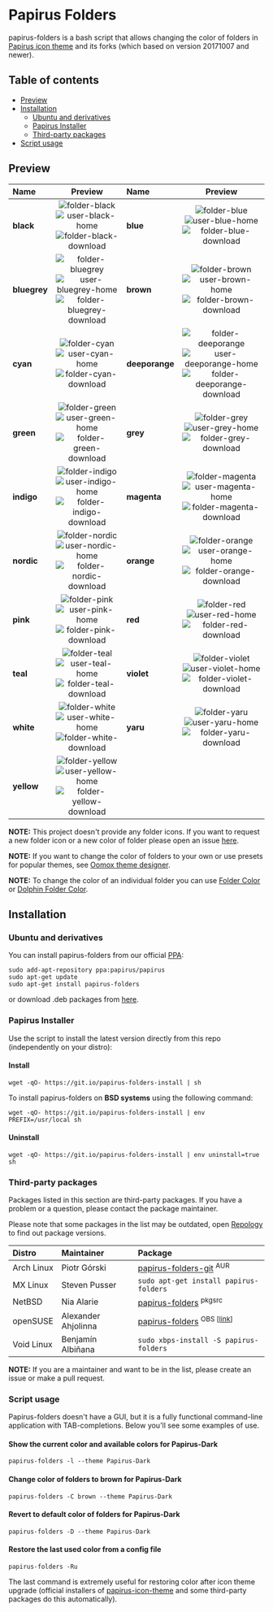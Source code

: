 # Papirus Folders

papirus-folders is a bash script that allows changing the color of folders in [Papirus icon theme](https://github.com/PapirusDevelopmentTeam/papirus-icon-theme) and its forks (which based on version 20171007 and newer).

## Table of contents

- [Preview](#preview)
- [Installation](#installation)
    - [Ubuntu and derivatives](#ubuntu-and-derivatives)
    - [Papirus Installer](#papirus-installer)
    - [Third-party packages](#third-party-packages)
- [Script usage](#script-usage)

## Preview

| Name | Preview | Name | Preview |
|:-----|:-------:|:-----|:-------:|
| **black** | ![folder-black](https://cdn.jsdelivr.net/gh/PapirusDevelopmentTeam/papirus-icon-theme@master/Papirus/48x48/places/folder-black.svg) ![user-black-home](https://cdn.jsdelivr.net/gh/PapirusDevelopmentTeam/papirus-icon-theme@master/Papirus/48x48/places/user-black-home.svg) ![folder-black-download](https://cdn.jsdelivr.net/gh/PapirusDevelopmentTeam/papirus-icon-theme@master/Papirus/48x48/places/folder-black-download.svg) | **blue** | ![folder-blue](https://cdn.jsdelivr.net/gh/PapirusDevelopmentTeam/papirus-icon-theme@master/Papirus/48x48/places/folder-blue.svg) ![user-blue-home](https://cdn.jsdelivr.net/gh/PapirusDevelopmentTeam/papirus-icon-theme@master/Papirus/48x48/places/user-blue-home.svg) ![folder-blue-download](https://cdn.jsdelivr.net/gh/PapirusDevelopmentTeam/papirus-icon-theme@master/Papirus/48x48/places/folder-blue-download.svg) |
| **bluegrey** | ![folder-bluegrey](https://cdn.jsdelivr.net/gh/PapirusDevelopmentTeam/papirus-icon-theme@master/Papirus/48x48/places/folder-bluegrey.svg) ![user-bluegrey-home](https://cdn.jsdelivr.net/gh/PapirusDevelopmentTeam/papirus-icon-theme@master/Papirus/48x48/places/user-bluegrey-home.svg) ![folder-bluegrey-download](https://cdn.jsdelivr.net/gh/PapirusDevelopmentTeam/papirus-icon-theme@master/Papirus/48x48/places/folder-bluegrey-download.svg) | **brown** | ![folder-brown](https://cdn.jsdelivr.net/gh/PapirusDevelopmentTeam/papirus-icon-theme@master/Papirus/48x48/places/folder-brown.svg) ![user-brown-home](https://cdn.jsdelivr.net/gh/PapirusDevelopmentTeam/papirus-icon-theme@master/Papirus/48x48/places/user-brown-home.svg) ![folder-brown-download](https://cdn.jsdelivr.net/gh/PapirusDevelopmentTeam/papirus-icon-theme@master/Papirus/48x48/places/folder-brown-download.svg) |
| **cyan** | ![folder-cyan](https://cdn.jsdelivr.net/gh/PapirusDevelopmentTeam/papirus-icon-theme@master/Papirus/48x48/places/folder-cyan.svg) ![user-cyan-home](https://cdn.jsdelivr.net/gh/PapirusDevelopmentTeam/papirus-icon-theme@master/Papirus/48x48/places/user-cyan-home.svg) ![folder-cyan-download](https://cdn.jsdelivr.net/gh/PapirusDevelopmentTeam/papirus-icon-theme@master/Papirus/48x48/places/folder-cyan-download.svg) | **deeporange** | ![folder-deeporange](https://cdn.jsdelivr.net/gh/PapirusDevelopmentTeam/papirus-icon-theme@master/Papirus/48x48/places/folder-deeporange.svg) ![user-deeporange-home](https://cdn.jsdelivr.net/gh/PapirusDevelopmentTeam/papirus-icon-theme@master/Papirus/48x48/places/user-deeporange-home.svg) ![folder-deeporange-download](https://cdn.jsdelivr.net/gh/PapirusDevelopmentTeam/papirus-icon-theme@master/Papirus/48x48/places/folder-deeporange-download.svg) |
| **green** | ![folder-green](https://cdn.jsdelivr.net/gh/PapirusDevelopmentTeam/papirus-icon-theme@master/Papirus/48x48/places/folder-green.svg) ![user-green-home](https://cdn.jsdelivr.net/gh/PapirusDevelopmentTeam/papirus-icon-theme@master/Papirus/48x48/places/user-green-home.svg) ![folder-green-download](https://cdn.jsdelivr.net/gh/PapirusDevelopmentTeam/papirus-icon-theme@master/Papirus/48x48/places/folder-green-download.svg) | **grey** | ![folder-grey](https://cdn.jsdelivr.net/gh/PapirusDevelopmentTeam/papirus-icon-theme@master/Papirus/48x48/places/folder-grey.svg) ![user-grey-home](https://cdn.jsdelivr.net/gh/PapirusDevelopmentTeam/papirus-icon-theme@master/Papirus/48x48/places/user-grey-home.svg) ![folder-grey-download](https://cdn.jsdelivr.net/gh/PapirusDevelopmentTeam/papirus-icon-theme@master/Papirus/48x48/places/folder-grey-download.svg) |
| **indigo** | ![folder-indigo](https://cdn.jsdelivr.net/gh/PapirusDevelopmentTeam/papirus-icon-theme@master/Papirus/48x48/places/folder-indigo.svg) ![user-indigo-home](https://cdn.jsdelivr.net/gh/PapirusDevelopmentTeam/papirus-icon-theme@master/Papirus/48x48/places/user-indigo-home.svg) ![folder-indigo-download](https://cdn.jsdelivr.net/gh/PapirusDevelopmentTeam/papirus-icon-theme@master/Papirus/48x48/places/folder-indigo-download.svg) | **magenta** | ![folder-magenta](https://cdn.jsdelivr.net/gh/PapirusDevelopmentTeam/papirus-icon-theme@master/Papirus/48x48/places/folder-magenta.svg) ![user-magenta-home](https://cdn.jsdelivr.net/gh/PapirusDevelopmentTeam/papirus-icon-theme@master/Papirus/48x48/places/user-magenta-home.svg) ![folder-magenta-download](https://cdn.jsdelivr.net/gh/PapirusDevelopmentTeam/papirus-icon-theme@master/Papirus/48x48/places/folder-magenta-download.svg) |
| **nordic** | ![folder-nordic](https://cdn.jsdelivr.net/gh/PapirusDevelopmentTeam/papirus-icon-theme@master/Papirus/48x48/places/folder-nordic.svg) ![user-nordic-home](https://cdn.jsdelivr.net/gh/PapirusDevelopmentTeam/papirus-icon-theme@master/Papirus/48x48/places/user-nordic-home.svg) ![folder-nordic-download](https://cdn.jsdelivr.net/gh/PapirusDevelopmentTeam/papirus-icon-theme@master/Papirus/48x48/places/folder-nordic-download.svg) | **orange** | ![folder-orange](https://cdn.jsdelivr.net/gh/PapirusDevelopmentTeam/papirus-icon-theme@master/Papirus/48x48/places/folder-orange.svg) ![user-orange-home](https://cdn.jsdelivr.net/gh/PapirusDevelopmentTeam/papirus-icon-theme@master/Papirus/48x48/places/user-orange-home.svg) ![folder-orange-download](https://cdn.jsdelivr.net/gh/PapirusDevelopmentTeam/papirus-icon-theme@master/Papirus/48x48/places/folder-orange-download.svg) |
| **pink** | ![folder-pink](https://cdn.jsdelivr.net/gh/PapirusDevelopmentTeam/papirus-icon-theme@master/Papirus/48x48/places/folder-pink.svg) ![user-pink-home](https://cdn.jsdelivr.net/gh/PapirusDevelopmentTeam/papirus-icon-theme@master/Papirus/48x48/places/user-pink-home.svg) ![folder-pink-download](https://cdn.jsdelivr.net/gh/PapirusDevelopmentTeam/papirus-icon-theme@master/Papirus/48x48/places/folder-pink-download.svg) | **red** | ![folder-red](https://cdn.jsdelivr.net/gh/PapirusDevelopmentTeam/papirus-icon-theme@master/Papirus/48x48/places/folder-red.svg) ![user-red-home](https://cdn.jsdelivr.net/gh/PapirusDevelopmentTeam/papirus-icon-theme@master/Papirus/48x48/places/user-red-home.svg) ![folder-red-download](https://cdn.jsdelivr.net/gh/PapirusDevelopmentTeam/papirus-icon-theme@master/Papirus/48x48/places/folder-red-download.svg) |
| **teal** | ![folder-teal](https://cdn.jsdelivr.net/gh/PapirusDevelopmentTeam/papirus-icon-theme@master/Papirus/48x48/places/folder-teal.svg) ![user-teal-home](https://cdn.jsdelivr.net/gh/PapirusDevelopmentTeam/papirus-icon-theme@master/Papirus/48x48/places/user-teal-home.svg) ![folder-teal-download](https://cdn.jsdelivr.net/gh/PapirusDevelopmentTeam/papirus-icon-theme@master/Papirus/48x48/places/folder-teal-download.svg) | **violet** | ![folder-violet](https://cdn.jsdelivr.net/gh/PapirusDevelopmentTeam/papirus-icon-theme@master/Papirus/48x48/places/folder-violet.svg) ![user-violet-home](https://cdn.jsdelivr.net/gh/PapirusDevelopmentTeam/papirus-icon-theme@master/Papirus/48x48/places/user-violet-home.svg) ![folder-violet-download](https://cdn.jsdelivr.net/gh/PapirusDevelopmentTeam/papirus-icon-theme@master/Papirus/48x48/places/folder-violet-download.svg) |
| **white** | ![folder-white](https://cdn.jsdelivr.net/gh/PapirusDevelopmentTeam/papirus-icon-theme@master/Papirus/48x48/places/folder-white.svg) ![user-white-home](https://cdn.jsdelivr.net/gh/PapirusDevelopmentTeam/papirus-icon-theme@master/Papirus/48x48/places/user-white-home.svg) ![folder-white-download](https://cdn.jsdelivr.net/gh/PapirusDevelopmentTeam/papirus-icon-theme@master/Papirus/48x48/places/folder-white-download.svg) | **yaru** | ![folder-yaru](https://cdn.jsdelivr.net/gh/PapirusDevelopmentTeam/papirus-icon-theme@master/Papirus/48x48/places/folder-yaru.svg) ![user-yaru-home](https://cdn.jsdelivr.net/gh/PapirusDevelopmentTeam/papirus-icon-theme@master/Papirus/48x48/places/user-yaru-home.svg) ![folder-yaru-download](https://cdn.jsdelivr.net/gh/PapirusDevelopmentTeam/papirus-icon-theme@master/Papirus/48x48/places/folder-yaru-download.svg) |
| **yellow** | ![folder-yellow](https://cdn.jsdelivr.net/gh/PapirusDevelopmentTeam/papirus-icon-theme@master/Papirus/48x48/places/folder-yellow.svg) ![user-yellow-home](https://cdn.jsdelivr.net/gh/PapirusDevelopmentTeam/papirus-icon-theme@master/Papirus/48x48/places/user-yellow-home.svg) ![folder-yellow-download](https://cdn.jsdelivr.net/gh/PapirusDevelopmentTeam/papirus-icon-theme@master/Papirus/48x48/places/folder-yellow-download.svg)

**NOTE:** This project doesn't provide any folder icons. If you want to request a new folder icon or a new color of folder please open an issue [here](https://github.com/PapirusDevelopmentTeam/papirus-icon-theme/issues/new).

**NOTE:** If you want to change the color of folders to your own or use presets for popular themes, see [Oomox theme designer](https://github.com/themix-project/oomox).

**NOTE:** To change the color of an individual folder you can use [Folder Color](http://foldercolor.tuxfamily.org) or [Dolphin Folder Color](https://github.com/audoban/dolphin-folder-color).

## Installation

### Ubuntu and derivatives

You can install papirus-folders from our official [PPA](https://launchpad.net/~papirus/+archive/ubuntu/papirus):

```
sudo add-apt-repository ppa:papirus/papirus
sudo apt-get update
sudo apt-get install papirus-folders
```

or download .deb packages from [here](https://launchpad.net/~papirus/+archive/ubuntu/papirus/+packages?field.name_filter=papirus-folders).

### Papirus Installer

Use the script to install the latest version directly from this repo (independently on your distro):

#### Install

```
wget -qO- https://git.io/papirus-folders-install | sh
```

To install papirus-folders on **BSD systems** using the following command:

```
wget -qO- https://git.io/papirus-folders-install | env PREFIX=/usr/local sh
```

#### Uninstall

```
wget -qO- https://git.io/papirus-folders-install | env uninstall=true sh
```

### Third-party packages

Packages listed in this section are third-party packages. If you have a problem or a question, please contact the package maintainer.

Please note that some packages in the list may be outdated, open [Repology](https://repology.org/project/papirus-folders/versions) to find out package versions.

| **Distro** | **Maintainer** | **Package**  |
| :--------- | :------------- | :----------- |
| Arch Linux | Piotr Górski   | [papirus-folders-git](https://aur.archlinux.org/packages/papirus-folders-git) <sup>AUR</sup> |
| MX Linux   | Steven Pusser  | `sudo apt-get install papirus-folders` |
| NetBSD     | Nia Alarie     | [papirus-folders](http://pkgsrc.se/graphics/papirus-folders) <sup>pkgsrc</sup> |
| openSUSE   | Alexander Ahjolinna | [papirus-folders](https://software.opensuse.org/download.html?project=home:ahjolinna&package=papirus-folders) <sup>OBS [[link](https://build.opensuse.org/package/show/home:ahjolinna/papirus-folders)]</sub> |
| Void Linux | Benjamín Albiñana | `sudo xbps-install -S papirus-folders` |


**NOTE:** If you are a maintainer and want to be in the list, please create an issue or make a pull request.

### Script usage

Papirus-folders doesn't have a GUI, but it is a fully functional command-line application with TAB-completions. Below you'll see some examples of use.

#### Show the current color and available colors for Papirus-Dark

```
papirus-folders -l --theme Papirus-Dark
```

#### Change color of folders to brown for Papirus-Dark

```
papirus-folders -C brown --theme Papirus-Dark
```

#### Revert to default color of folders for Papirus-Dark

```
papirus-folders -D --theme Papirus-Dark
```

#### Restore the last used color from a config file

```
papirus-folders -Ru
```

The last command is extremely useful for restoring color after icon theme upgrade (official installers of [papirus-icon-theme](https://github.com/PapirusDevelopmentTeam/papirus-icon-theme) and some third-party packages do this automatically).
